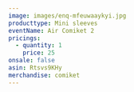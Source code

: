 ```yaml
---
image: images/enq-mfeuwaaykyi.jpg
producttype: Mini sleeves
eventName: Air Comiket 2
pricings:
  - quantity: 1
    price: 25
onsale: false
asin: Rtsvs9KHy
merchandise: comiket
---
```

